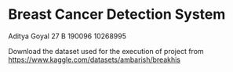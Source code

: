 # Breast Cancer Detection System
Aditya Goyal
27 B
190096
10268995

Download the dataset used for the execution of project from https://www.kaggle.com/datasets/ambarish/breakhis

